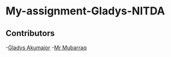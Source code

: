 # My-assignment-Gladys-NITDA
## Contributors 
-[Gladys Akumaior](mailto:akumaiorgladys@gmail.com)
-[Mr Mubarraq](https://github.com/mubarraq)
